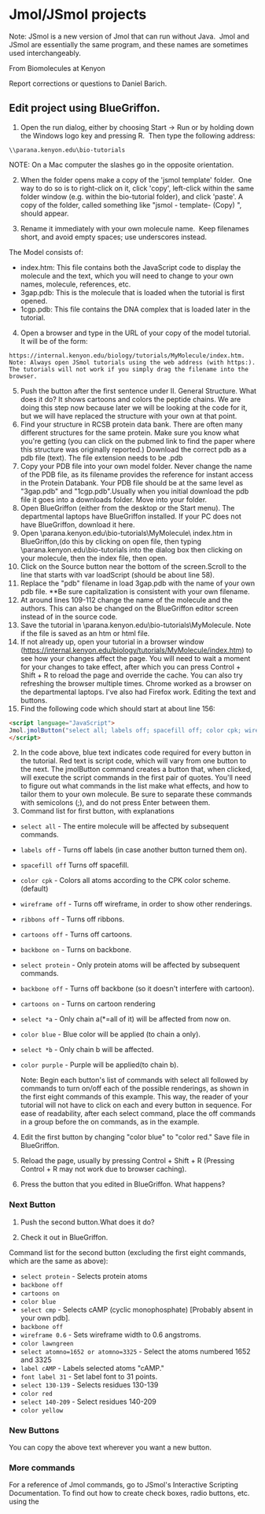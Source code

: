 # Jmol/JSmol projects

Note: JSmol is a new version of Jmol that can run without Java.  Jmol and JSmol are essentially the same program, and these names are sometimes used interchangeably.

From Biomolecules at Kenyon 

Report corrections or questions to Daniel Barich. 

## Edit project using BlueGriffon.

1. Open the run dialog, either by choosing Start -> Run or by holding down the Windows logo key and pressing R.  Then type the following address:

```
\\parana.kenyon.edu\bio-tutorials
```

   NOTE: On a Mac computer the slashes go in the opposite orientation. 

2. When the folder opens make a copy of the 'jsmol template' folder.  One way to do so is to right-click on it, click 'copy', left-click within the same folder window (e.g. within the bio-tutorial folder), and click 'paste'. A copy of the folder, called something like "jsmol - template- (Copy) ", should appear. 

3. Rename it immediately with your own molecule name.  Keep filenames short, and avoid empty spaces; use underscores instead. 

The Model consists of:

* index.htm: This file contains both the JavaScript code to display the molecule and the text, which you will need to change to your own names, molecule, references, etc.
* 3gap.pdb: This is the molecule that is loaded when the tutorial is first opened.
* 1cgp.pdb: This file contains the DNA complex that is loaded later in the tutorial.

4. Open a browser and type in the URL of your copy of the model tutorial. It will be of the form:
```
https://internal.kenyon.edu/biology/tutorials/MyMolecule/index.htm. Note: Always open JSmol tutorials using the web address (with https:). The tutorials will not work if you simply drag the filename into the browser.
```
5. Push the button after the first sentence under II. General Structure. What does it do? It shows cartoons and colors the peptide chains. We are doing this step now because later we will be looking at the code for it, but we will have replaced the structure with your own at that point. 
6. Find your structure in RCSB protein data bank. There are often many different structures for the same protein. Make sure you know what you're getting (you can click on the pubmed link to find the paper where this structure was originally reported.) Download the correct pdb as a pdb file (text). The file extension needs to be .pdb 
7. Copy your PDB file into your own model folder. 
Never change the name of the PDB file, as its filename provides the reference for instant access in the Protein Databank. Your PDB file should be at the same level as "3gap.pdb" and "1cgp.pdb".Usually when you initial download the pdb file it goes into a downloads folder. Move into your folder. 
8. Open BlueGriffon (either from the desktop or the Start menu). 
The departmental laptops have BlueGriffon installed. If your PC does not have BlueGriffon, download it here.
9. Open \\parana.kenyon.edu\bio-tutorials\MyMolecule\ index.htm in BlueGriffon,(do this by clicking on open file, then typing \\parana.kenyon.edu\bio-tutorials into the dialog box then clicking on your molecule, then the index file, then open.
10. Click on the Source button near the bottom of the screen.Scroll to the line that starts with var loadScript (should be about line 58).
11. Replace the "pdb" filename in load 3gap.pdb with the name of your own pdb file. **Be sure capitalization is consistent with your own filename.
12. At around lines 109-112 change the name of the molecule and the authors. This can also be changed on the BlueGriffon editor screen instead of in the source code. 
13. Save the tutorial in \\parana.kenyon.edu\bio-tutorials\MyMolecule. Note if the file is saved as an htm or html file.
14. If not already up, open your tutorial in a browser window (https://internal.kenyon.edu/biology/tutorials/MyMolecule/index.htm) to see how your changes affect the page. You will need to wait a moment for your changes to take effect, after which you can press Control + Shift + R to reload the page and override the cache. You can also try refreshing the browser multiple times. Chrome worked as a browser on the departmental laptops. I've also had Firefox work. 
Editing the text and buttons.
1. Find the following code which should start at about line 156:
```html
<script language="JavaScript">
Jmol.jmolButton("select all; labels off; spacefill off; color cpk; wireframe off; ribbons off; cartoons off; backbone on; select protein; backbone off; cartoons on; select *a; color blue; select *b; color magenta;","");
</script> 
```
2. In the code above, blue text indicates code required for every button in the tutorial. Red text is script code, which will vary from one button to the next. The jmolButton command creates a button that, when clicked, will execute the script commands in the first pair of quotes. You'll need to figure out what commands in the list make what effects, and how to tailor them to your own molecule. Be sure to separate these commands with semicolons (;), and do not press Enter between them.  
3. Command list for first button, with explanations
* `select all` - The entire molecule will be affected by subsequent commands.
* `labels off` - Turns off labels (in case another button turned them on).
* `spacefill off` Turns off spacefill.
* `color cpk` - Colors all atoms according to the CPK color scheme. (default)
* `wireframe off` - Turns off wireframe, in order to show other renderings.
* `ribbons off` - Turns off ribbons.
* `cartoons off` - Turns off cartoons.
* `backbone on` - Turns on backbone.
* `select protein` - Only protein atoms will be affected by subsequent commands. 
* `backbone off` - Turns off backbone (so it doesn't interfere with cartoon).
* `cartoons on` - Turns on cartoon rendering 
* `select *a` - Only chain a(*=all of it) will be affected from now on.
* `color blue` - Blue color will be applied (to chain a only).
* `select *b` - Only chain b will be affected.
* `color purple` - Purple will be applied(to chain b).

   Note: Begin each button's list of commands with select all followed by commands to turn on/off each of the possible renderings, as shown in the first eight commands of this example. This way, the reader of your tutorial will not have to click on each and every button in sequence. For ease of readability, after each select command, place the off commands in a group before the on commands, as in the example.

4. Edit the first button by changing "color blue" to "color red." Save file in BlueGriffon.

5. Reload the page, usually by pressing Control + Shift + R (Pressing Control + R may not work due to browser caching).

6. Press the button that you edited in BlueGriffon. What happens?

### Next Button

1. Push the second button.What does it do? 

2. Check it out in BlueGriffon. 

Command list for the second button (excluding the first eight commands, which are the same as above):

* `select protein` - Selects protein atoms
* `backbone off`
* `cartoons on`
* `color blue`
* `select cmp` - Selects cAMP (cyclic monophosphate) [Probably absent in your own pdb].
* `backbone off`
* `wireframe 0.6` - Sets wireframe width to 0.6 angstroms.
* `color lawngreen` 
* `select atomno=1652 or atomno=3325` - Select the atoms numbered 1652 and 3325
* `label cAMP` - Labels selected atoms "cAMP."
* `font label 31` - Set label font to 31 points.
* `select 130-139` - Selects residues 130-139 
* `color red`
* `select 140-209` - Select residues 140-209
* `color yellow`

### New Buttons

You can copy the above text wherever you want a new button. 

### More commands

For a reference of Jmol commands, go to JSmol's Interactive Scripting Documentation. To find out how to create check boxes, radio buttons, etc. using the <script> tag, see the Jmol JavaScript Object documentation.

### Adding reset buttons to your tutorial.

Go to the line (about line 151) which contains the following code:

```html
<script language="JavaScript">ResetProteinButton();</script>
```

This code creates a reset button that, when pressed, will reset the molecule view to its original state.  To insert a reset button anywhere in your tutorial, simply type or copy/paste this code (in the code window, not the design window) wherever you want the button to appear. The model tutorial has a reset button at the top of every numbered section, but this is not essential. If every button resets the appearance of the molecule before adding new effects, then it won't be necessary to reset the molecule. Note also that the model uses a JavaScript function to create a different reset button for the DNA. You can create as many different types of reset buttons as you want by creating JavaScript functions.

### The `moveTo` command.

The easiest way to set the location, orientation, and zoom level of a molecule in JSmol is to use the moveTo command, as follows:

```
moveTo [time in seconds] [rotation axis x y z] [rotation angle] [zoom%] [translate x y]
```

This command moves the molecule [rotation angle] degrees counterclockwise (to the left) about the specified rotation axis, sets the zoom level, and translates the molecule so that [zoom%] if it is visible. Positive values for the transform arguments move the molecule to the right for the x-axis and up for the y-axis, and negative values reverse the direction. The zoom and translate arguments are optional, but everything else is required, and you cannot skip an argument.

Whenever a JSmol molecule is displayed, you can generate a moveTo command that, when executed, will place the molecule in the current position and orientation. Move the mouse over the applet, click the right mouse button, and Select Console.  The console window will open, where you can type commands and execute them to see their effect immediately. Type show orientation and press Shift+Enter. The display at the top of the popup window should display a moveTo command. You can then copy this command to the clipboard (you may first need to click on editor) by selecting it with the mouse and pressing Ctrl+C. Now you can paste the command in a block of script commands in your tutorial. Note that the first number after the word moveTo is the number of seconds the molecule will take to move to the new position. Remember to set this number to 0 if you want the molecule to position itself instantly.

### Troubleshooting

If you run into any problems, please check the [Troubleshooting](http://biology.kenyon.edu/BMB/jmodel/troubleshooting.htm) page before asking for help.